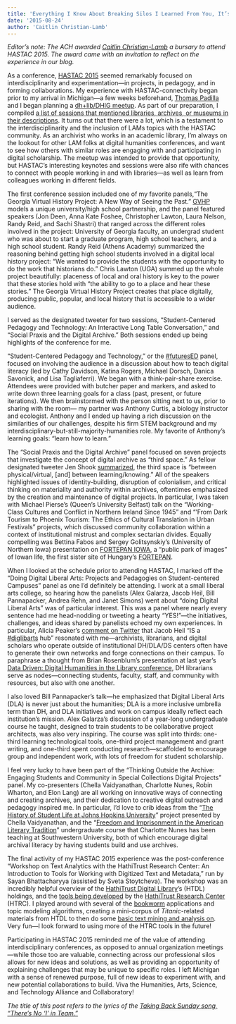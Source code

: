 ```yaml
---
title: 'Everything I Know About Breaking Silos I Learned From You, It’s True: Lessons From Crossing Disciplinary Boundaries at HASTAC 2015'
date: '2015-08-24'
author: 'Caitlin Christian-Lamb'
---
```

*Editor’s note: The ACH awarded [Caitlin Christian-Lamb](http://caitlinchristianlamb.com/) a bursary to attend HASTAC 2015. The award came with an invitation to reflect on the experience in our blog.*

As a conference, [HASTAC 2015](http://www.hastac2015.org/) seemed remarkably focused on interdisciplinarity and experimentation—in projects, in pedagogy, and in forming collaborations. My experience with HASTAC-connectivity began prior to my arrival in Michigan—a few weeks beforehand, [Thomas Padilla](http://www.thomaspadilla.org/) and I began planning a [dh+lib/DHIG meetup](http://acrl.ala.org/dh/2015/05/23/dhlib-dhig-meetup-at-hastac-2015/). As part of our preparation, I compiled [a list of sessions that mentioned libraries, archives, or museums in their descriptions](https://docs.google.com/document/d/1UyD-gRvDUWumXKra4xPMrV3Lp5Kh4KjjxH5S1NFG29A/edit?usp=sharing). It turns out that there were a lot, which is a testament to the interdisciplinarity and the inclusion of LAMs topics with the HASTAC community. As an archivist who works in an academic library, I’m always on the lookout for other LAM folks at digital humanities conferences, and want to see how others with similar roles are engaging with and participating in digital scholarship. The meetup was intended to provide that opportunity, but HASTAC’s interesting keynotes and sessions were also rife with chances to connect with people working in and with libraries—as well as learn from colleagues working in different fields.

The first conference session included one of my favorite panels,“The Georgia Virtual History Project: A New Way of Seeing the Past.” [GVHP](http://virtualgeorgia.org/) models a unique university/high school partnership, and the panel featured speakers (Jon Deen, Anna Kate Foshee, Christopher Lawton, Laura Nelson, Randy Reid, and Sachi Shastri) that ranged across the different roles involved in the project: University of Georgia faculty, an undergrad student who was about to start a graduate program, high school teachers, and a high school student. Randy Reid (Athens Academy) summarized the reasoning behind getting high school students involved in a digital local history project: “We wanted to provide the students with the opportunity to do the work that historians do.” Chris Lawton (UGA) summed up the whole project beautifully: placeness of local and oral history is key to the power that these stories hold with “the ability to go to a place and hear these stories.” The Georgia Virtual History Project creates that place digitally, producing public, popular, and local history that is accessible to a wider audience.

I served as the designated tweeter for two sessions, “Student-Centered Pedagogy and Technology: An Interactive Long Table Conversation,” and “Social Praxis and the Digital Archive.” Both sessions ended up being highlights of the conference for me.

“Student-Centered Pedagogy and Technology,” or the [\#futuresED](https://twitter.com/hashtag/FuturesED?src=hash) panel, focused on involving the audience in a discussion about how to teach digital literacy (led by Cathy Davidson, Katina Rogers, Michael Dorsch, Danica Savonick, and Lisa Tagliaferri). We began with a think-pair-share exercise. Attendees were provided with butcher paper and markers, and asked to write down three learning goals for a class (past, present, or future iterations). We then brainstormed with the person sitting next to us, prior to sharing with the room— my partner was Anthony Curtis, a biology instructor and ecologist. Anthony and I ended up having a rich discussion on the similarities of our challenges, despite his firm STEM background and my interdisciplinary-but-still-majority-humanities role. My favorite of Anthony’s learning goals: “learn how to learn.”

The “Social Praxis and the Digital Archive” panel focused on seven projects that investigate the concept of digital archive as “third space.” As fellow designated tweeter Jen Shook [summarized](https://twitter.com/PoeticsHeretic/status/604013071523258368), the third space is “between physical/virtual, \[and\] between learning/knowing.” All of the speakers highlighted issues of identity-building, disruption of colonialism, and critical thinking on materiality and authority within archives, oftentimes emphasized by the creation and maintenance of digital projects. In particular, I was taken with Michael Pierse’s (Queen’s University Belfast) talk on the “Working-Class Cultures and Conflict in Northern Ireland Since 1945” and “’From Dark Tourism to Phoenix Tourism: The Ethics of Cultural Translation in Urban Festivals” projects, which discussed community collaboration within a context of institutional mistrust and complex sectarian divides. Equally compelling was Bettina Fabos and Sergey Golitsynskiy’s (University of Northern Iowa) presentation on [FORTEPAN IOWA](http://fortepan.us/), a “public park of images” of Iowan life, the first sister site of Hungary’s [FORTEPAN](http://www.fortepan.hu/).

When I looked at the schedule prior to attending HASTAC, I marked off the “Doing Digital Liberal Arts: Projects and Pedagogies on Student-centered Campuses” panel as one I’d definitely be attending. I work at a small liberal arts college, so hearing how the panelists (Alex Galarza, Jacob Heil, Bill Pannapacker, Andrea Rehn, and Janet Simons) went about “doing Digital Liberal Arts” was of particular interest. This was a panel where nearly every sentence had me head-nodding or tweeting a hearty “YES!”—the initiatives, challenges, and ideas shared by panelists echoed my own experiences. In particular, Alicia Peaker’s [comment on Twitter](https://twitter.com/aliciapeaker/status/604336505411129344) that Jacob Heil “IS a [\#diglibarts](https://twitter.com/search?vertical=default&q=%23diglibarts&src=typd) hub” resonated with me—archivists, librarians, and digital scholars who operate outside of institutional DH/DLA/DS centers often have to generate their own networks and forge connections on their campus. To paraphrase a thought from Brian Rosenblum’s presentation at last year’s [Data Driven: Digital Humanities in the Library conference](https://dhinthelibrary.wordpress.com/), DH librarians serve as nodes—connecting students, faculty, staff, and community with resources, but also with one another.

I also loved Bill Pannapacker’s talk—he emphasized that Digital Liberal Arts (DLA) is never just about the humanities; DLA is a more inclusive umbrella term than DH, and DLA initiatives and work on campus ideally reflect each institution’s mission. Alex Galarza’s discussion of a year-long undergraduate course he taught, designed to train students to be collaborative project architects, was also very inspiring. The course was split into thirds: one-third learning technological tools, one-third project management and grant writing, and one-third spent conducting research—scaffolded to encourage group and independent work, with lots of freedom for student scholarship.

I feel very lucky to have been part of the “Thinking Outside the Archive: Engaging Students and Community in Special Collections Digital Projects” panel. My co-presenters (Chella Vaidyanathan, Charlotte Nunes, Robin Wharton, and Elon Lang) are all working on innovative ways of connecting and creating archives, and their dedication to creative digital outreach and pedagogy inspired me. In particular, I’d love to crib ideas from the “[The History of Student Life at Johns Hopkins University](https://studentlifeatjhu.wordpress.com/)” project presented by Chella Vaidyanathan, and the “[Freedom and Imprisonment in the American Literary Tradition](http://archiveseducate.com/category/english-10-714-freedom-and-imprisonment-in-the-american-literary-tradition/)” undergraduate course that Charlotte Nunes has been teaching at Southwestern University, both of which encourage digital archival literacy by having students build and use archives.

The final activity of my HASTAC 2015 experience was the post-conference “Workshop on Text Analytics with the HathiTrust Research Center: An Introduction to Tools for Working with Digitized Text and Metadata,” run by Sayan Bhattacharyya (assisted by Sveta Stoytcheva). The workshop was an incredibly helpful overview of the [HathiTrust Digital Library](https://www.hathitrust.org/home)’s (HTDL) holdings, and the [tools being developed](https://sharc.hathitrust.org/) by the [HathiTrust Research Center](https://www.hathitrust.org/htrc) (HTRC). I played around with several of the [bookworm](http://bookworm.htrc.illinois.edu/) applications and topic modeling algorithms, creating a mini-corpus of *Titanic*-related materials from HTDL to then do some [basic text mining and analysis on](https://twitter.com/christianlamb/status/604670673215205377). Very fun—I look forward to using more of the HTRC tools in the future!

Participating in HASTAC 2015 reminded me of the value of attending interdisciplinary conferences, as opposed to annual organization meetings—while those too are valuable, connecting across our professional silos allows for new ideas and solutions, as well as providing an opportunity of explaining challenges that may be unique to specific roles. I left Michigan with a sense of renewed purpose, full of new ideas to experiment with, and new potential collaborations to build. Viva the Humanities, Arts, Science, and Technology Alliance and Collaboratory!

*The title of this post refers to the lyrics of the [Taking Back Sunday song, “There’s No ‘I’ in Team.”](http://www.azlyrics.com/lyrics/takingbacksunday/theresnoiinteam.html)*
